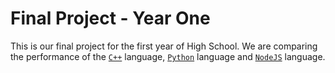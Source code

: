 # Final Project - Year One

This is our final project for the first year of High School. We are comparing the performance of the [`C++`](https://cplusplus.com/) language, [`Python`](https://www.python.org/) language and [`NodeJS`](https://nodejs.org/) language.